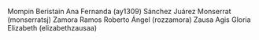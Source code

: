Mompin Beristain Ana Fernanda (ay1309)
Sánchez Juárez Monserrat (monserratsj)
Zamora Ramos Roberto Ángel (rozzamora)
Zausa Agis Gloria Elizabeth (elizabethzausaa)